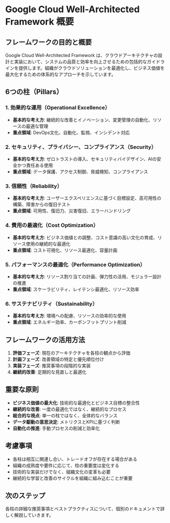 # Google Cloud Well-Architected Framework 概要

## フレームワークの目的と概要

Google Cloud Well-Architected Framework は、クラウドアーキテクチャの設計と実装において、システムの品質と効率を向上させるための包括的なガイドラインを提供します。組織がクラウドソリューションを最適化し、ビジネス価値を最大化するための体系的なアプローチを示しています。

## 6つの柱（Pillars）

### 1. 効果的な運用（Operational Excellence）

- **基本的な考え方**: 継続的な改善とイノベーション、変更管理の自動化、リソースの最適な管理
- **重点領域**: DevOps文化、自動化、監視、インシデント対応

### 2. セキュリティ、プライバシー、コンプライアンス（Security）

- **基本的な考え方**: ゼロトラストの導入、セキュリティバイデザイン、AIの安全かつ責任ある使用
- **重点領域**: データ保護、アクセス制御、脅威検知、コンプライアンス

### 3. 信頼性（Reliability）

- **基本的な考え方**: ユーザーエクスペリエンスに基づく目標設定、高可用性の構築、障害からの復旧テスト
- **重点領域**: 可用性、復旧力、災害復旧、エラーハンドリング

### 4. 費用の最適化（Cost Optimization）

- **基本的な考え方**: ビジネス価値との調整、コスト意識の高い文化の育成、リソース使用の継続的な最適化
- **重点領域**: コスト可視化、リソース最適化、容量計画

### 5. パフォーマンスの最適化（Performance Optimization）

- **基本的な考え方**: リソース割り当ての計画、弾力性の活用、モジュラー設計の推進
- **重点領域**: スケーラビリティ、レイテンシ最適化、リソース効率

### 6. サステナビリティ（Sustainability）

- **基本的な考え方**: 環境への配慮、リソースの効率的な使用
- **重点領域**: エネルギー効率、カーボンフットプリント削減

## フレームワークの活用方法

1. **評価フェーズ**: 現在のアーキテクチャを各柱の観点から評価
2. **計画フェーズ**: 改善領域の特定と優先順位付け
3. **実装フェーズ**: 推奨事項の段階的な実装
4. **継続的改善**: 定期的な見直しと最適化

## 重要な原則

- **ビジネス価値の最大化**: 技術的な最適化とビジネス目標の整合性
- **継続的な改善**: 一度の最適化ではなく、継続的なプロセス
- **総合的な視点**: 単一の柱ではなく、全体的なバランス
- **データ駆動の意思決定**: メトリクスとKPIに基づく判断
- **自動化の推進**: 手動プロセスの削減と効率化

## 考慮事項

- 各柱は相互に関連し合い、トレードオフが存在する場合がある
- 組織の成熟度や要件に応じて、柱の重要度は変化する
- 技術的な実装だけでなく、組織文化の変革も必要
- 継続的な学習と改善のサイクルを組織に組み込むことが重要

## 次のステップ

各柱の詳細な推奨事項とベストプラクティスについて、個別のドキュメントで詳しく解説していきます。
